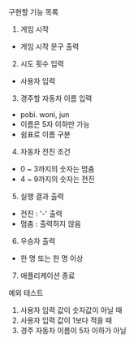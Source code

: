구현할 기능 목록

1. 게임 시작
  - 게임 시작 문구 출력

2. 시도 횟수 입력
  - 사용자 입력

3. 경주할 자동차 이름 입력
  - pobi. woni, jun
  - 이름은 5자 이하만 가능
  - 쉼표로 이름 구분

4. 자동차 전진 조건
  - 0 ~ 3까지의 숫자는 멈춤
  - 4 ~ 9까지의 숫자는 전진

5. 실행 결과 출력
  - 전진 : '-' 출력
  - 멈춤 : 출력하지 않음

6. 우승자 출력
  - 한 명 또는 한 명 이상

7. 애플리케이션 종료


예외 테스트
1. 사용자 입력 값이 숫자값이 아닐 때
2. 사용자 입력 값이 1보다 적을 때 
3. 경주 자동차 이름이 5자 이하가 아닐